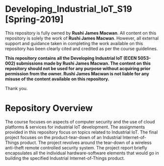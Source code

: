 # Developing_Industrial_IoT_S19 [Spring-2019]

This repository is fully owned by **Rushi James Macwan**. All content on this repository is solely the work of **Rushi James Macwan**. However, all external support and guidance taken in completing the work available on this repository has been clearly cited and credited as per the course guidelines.

**This repository contains all the Developing Industrial IoT (ECEN 5053-002) submissions made by Rushi James Macwan. The content on this repository should not be used for any purpose without acquiring prior permission from the owner. Rushi James Macwan is not liable for any misuse of the content available on this repository.** 

Thank you.

# Repository Overview

The course focuses on aspects of computer security and the use of cloud platforms & services for industrial IoT development. The assignments provided in this repository focus on topics related to Industrial IoT. The final project focuses on the product-tear-down of an Industrial Internet-of-Things product. The project revolves around the tear-down of a wireless anti-theft remote controlled security system. The project report briefly encapsulates all the individual hardware-software elements that would go in building the specified Industrial Internet-of-Things product.
